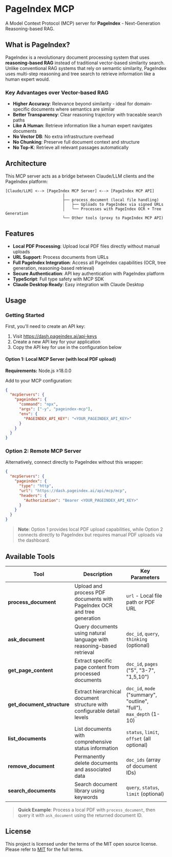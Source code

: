 # PageIndex MCP

A Model Context Protocol (MCP) server for **PageIndex** - Next-Generation Reasoning-based RAG.

## What is PageIndex?

PageIndex is a revolutionary document processing system that uses **reasoning-based RAG** instead of traditional vector-based similarity search. Unlike conventional RAG systems that rely on semantic similarity, PageIndex uses multi-step reasoning and tree search to retrieve information like a human expert would.

### Key Advantages over Vector-based RAG

- **Higher Accuracy**: Relevance beyond similarity - ideal for domain-specific documents where semantics are similar
- **Better Transparency**: Clear reasoning trajectory with traceable search paths
- **Like A Human**: Retrieve information like a human expert navigates documents
- **No Vector DB**: No extra infrastructure overhead
- **No Chunking**: Preserve full document context and structure
- **No Top-K**: Retrieve all relevant passages automatically

## Architecture

This MCP server acts as a bridge between Claude/LLM clients and the PageIndex platform:

```
[Claude/LLM] <--> [PageIndex MCP Server] <--> [PageIndex MCP API]
                         |
                         ├── process_document (local file handling)
                         │   ├── Uploads to PageIndex via signed URLs
                         │   └── Processes with PageIndex OCR + Tree Generation
                         └── Other tools (proxy to PageIndex MCP API)
```

## Features

- **Local PDF Processing**: Upload local PDF files directly without manual uploads
- **URL Support**: Process documents from URLs
- **Full PageIndex Integration**: Access all PageIndex capabilities (OCR, tree generation, reasoning-based retrieval)
- **Secure Authentication**: API key authentication with PageIndex platform
- **TypeScript**: Full type safety with MCP SDK
- **Claude Desktop Ready**: Easy integration with Claude Desktop

## Usage

### Getting Started

First, you'll need to create an API key:

1. Visit https://dash.pageindex.ai/api-keys
2. Create a new API key for your application
3. Copy the API key for use in the configuration below

#### Option 1: Local MCP Server (with local PDF upload)

**Requirements:** Node.js ≥18.0.0

Add to your MCP configuration:

```json
{
  "mcpServers": {
    "pageindex": {
      "command": "npx",
      "args": ["-y", "pageindex-mcp"],
      "env": {
        "PAGEINDEX_API_KEY": "<YOUR_PAGEINDEX_API_KEY>"
      }
    }
  }
}
```

### Option 2: Remote MCP Server

Alternatively, connect directly to PageIndex without this wrapper:

```json
{
  "mcpServers": {
    "pageindex": {
      "type": "http",
      "url": "https://dash.pageindex.ai/api/mcp/mcp",
      "headers": {
        "Authorization": "Bearer <YOUR_PAGEINDEX_API_KEY>"
      }
    }
  }
}
```

> **Note**: Option 1 provides local PDF upload capabilities, while Option 2 connects directly to PageIndex but requires manual PDF uploads via the dashboard.

## Available Tools

| Tool | Description | Key Parameters |
|------|-------------|----------------|
| **process_document** | Upload and process PDF documents with PageIndex OCR and tree generation | `url` - Local file path or PDF URL |
| **ask_document** | Query documents using natural language with reasoning-based retrieval | `doc_id`, `query`, `thinking` (optional) |
| **get_page_content** | Extract specific page content from processed documents | `doc_id`, `pages` ("5", "3-7", "1,5,10") |
| **get_document_structure** | Extract hierarchical document structure with configurable detail levels | `doc_id`, `mode` ("summary", "outline", "full"), `max_depth` (1-10) |
| **list_documents** | List documents with comprehensive status information | `status`, `limit`, `offset` (all optional) |
| **remove_document** | Permanently delete documents and associated data | `doc_ids` (array of document IDs) |
| **search_documents** | Search document library using keywords | `query`, `status`, `limit` (optional) |

> **Quick Example**: Process a local PDF with `process_document`, then query it with `ask_document` using the returned document ID.

## License
This project is licensed under the terms of the MIT open source license. Please refer to [MIT](./LICENSE) for the full terms.
